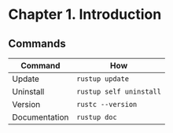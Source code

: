 # Chapter 1. Introduction

## Commands

| Command | How |
|---------|-----|
| Update  | `rustup update` |
| Uninstall | `rustup self uninstall` |
| Version | `rustc --version` |
| Documentation | `rustup doc` |

